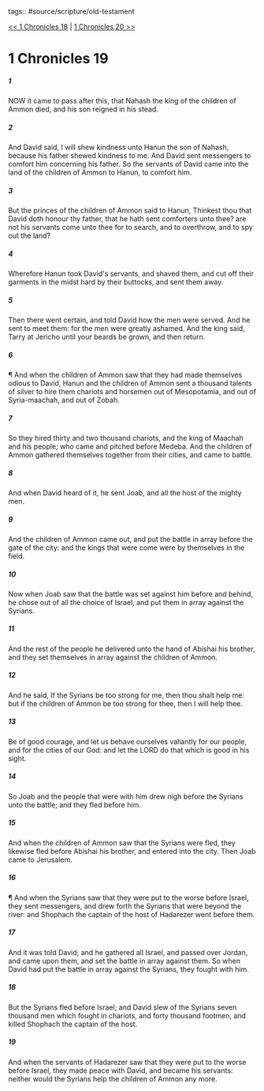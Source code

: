 tags:: #source/scripture/old-testament

[<< 1 Chronicles 18](old-testament/13_1_Chronicles/1_Chronicles_18.md) | [1 Chronicles 20 >>](old-testament/13_1_Chronicles/1_Chronicles_20.md)

# 1 Chronicles 19

##### 1

NOW it came to pass after this, that Nahash the king of the children of Ammon died, and his son reigned in his stead.

##### 2

And David said, I will shew kindness unto Hanun the son of Nahash, because his father shewed kindness to me. And David sent messengers to comfort him concerning his father. So the servants of David came into the land of the children of Ammon to Hanun, to comfort him.

##### 3

But the princes of the children of Ammon said to Hanun, Thinkest thou that David doth honour thy father, that he hath sent comforters unto thee? are not his servants come unto thee for to search, and to overthrow, and to spy out the land?

##### 4

Wherefore Hanun took David's servants, and shaved them, and cut off their garments in the midst hard by their buttocks, and sent them away.

##### 5

Then there went certain, and told David how the men were served. And he sent to meet them: for the men were greatly ashamed. And the king said, Tarry at Jericho until your beards be grown, and then return.

##### 6

¶ And when the children of Ammon saw that they had made themselves odious to David, Hanun and the children of Ammon sent a thousand talents of silver to hire them chariots and horsemen out of Mesopotamia, and out of Syria-maachah, and out of Zobah.

##### 7

So they hired thirty and two thousand chariots, and the king of Maachah and his people; who came and pitched before Medeba. And the children of Ammon gathered themselves together from their cities, and came to battle.

##### 8

And when David heard of it, he sent Joab, and all the host of the mighty men.

##### 9

And the children of Ammon came out, and put the battle in array before the gate of the city: and the kings that were come were by themselves in the field.

##### 10

Now when Joab saw that the battle was set against him before and behind, he chose out of all the choice of Israel, and put them in array against the Syrians.

##### 11

And the rest of the people he delivered unto the hand of Abishai his brother, and they set themselves in array against the children of Ammon.

##### 12

And he said, If the Syrians be too strong for me, then thou shalt help me: but if the children of Ammon be too strong for thee, then I will help thee.

##### 13

Be of good courage, and let us behave ourselves valiantly for our people, and for the cities of our God: and let the LORD do that which is good in his sight.

##### 14

So Joab and the people that were with him drew nigh before the Syrians unto the battle; and they fled before him.

##### 15

And when the children of Ammon saw that the Syrians were fled, they likewise fled before Abishai his brother, and entered into the city. Then Joab came to Jerusalem.

##### 16

¶ And when the Syrians saw that they were put to the worse before Israel, they sent messengers, and drew forth the Syrians that were beyond the river: and Shophach the captain of the host of Hadarezer went before them.

##### 17

And it was told David; and he gathered all Israel, and passed over Jordan, and came upon them, and set the battle in array against them. So when David had put the battle in array against the Syrians, they fought with him.

##### 18

But the Syrians fled before Israel; and David slew of the Syrians seven thousand men which fought in chariots, and forty thousand footmen, and killed Shophach the captain of the host.

##### 19

And when the servants of Hadarezer saw that they were put to the worse before Israel, they made peace with David, and became his servants: neither would the Syrians help the children of Ammon any more.
